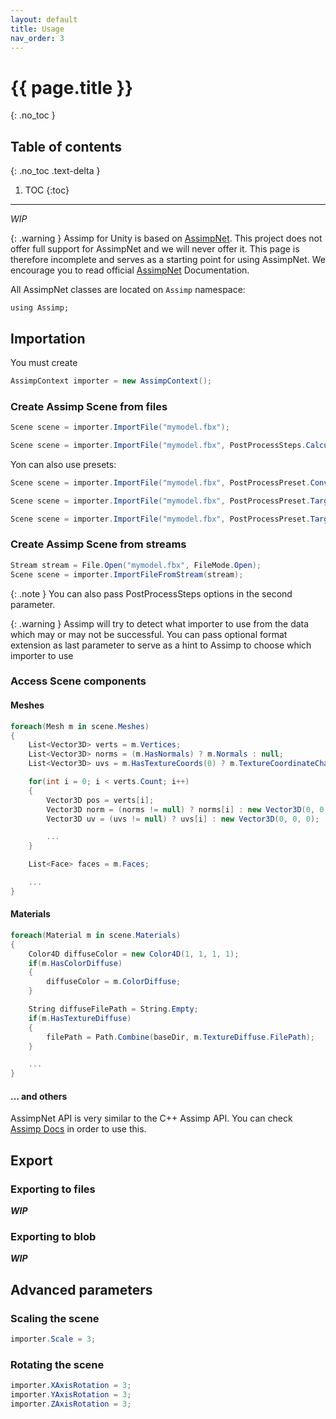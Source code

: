 ```yaml
---
layout: default
title: Usage
nav_order: 3
---
```


# {{ page.title }}
{: .no_toc }

## Table of contents
{: .no_toc .text-delta }

1. TOC
{:toc}

---

*WIP*

{: .warning }
Assimp for Unity is based on [AssimpNet](https://bitbucket.org/Starnick/assimpnet/). This project does not offer full support for AssimpNet and we will never offer it. This page is therefore incomplete and serves as a starting point for using AssimpNet. We encourage you to read official [AssimpNet](https://bitbucket.org/Starnick/assimpnet/) Documentation.

All AssimpNet classes are located on `Assimp` namespace:
```
using Assimp;
```

## Importation

You must create
```c#
AssimpContext importer = new AssimpContext();
```

### Create Assimp Scene from files

```c#
Scene scene = importer.ImportFile("mymodel.fbx");
```

```c#
Scene scene = importer.ImportFile("mymodel.fbx", PostProcessSteps.CalculateTangentSpace | PostProcessSteps.GenerateNormals);
```

Yon can also use presets:

```c#
Scene scene = importer.ImportFile("mymodel.fbx", PostProcessPreset.ConvertToLeftHanded);
```
```c#
Scene scene = importer.ImportFile("mymodel.fbx", PostProcessPreset.TargetRealTimeQuality);
```

```c#
Scene scene = importer.ImportFile("mymodel.fbx", PostProcessPreset.TargetRealTimeMaximumQuality);
```

### Create Assimp Scene from streams

```c#
Stream stream = File.Open("mymodel.fbx", FileMode.Open);
Scene scene = importer.ImportFileFromStream(stream);
```

{: .note }
You can also pass PostProcessSteps options in the second parameter.

{: .warning }
Assimp will try to detect what importer to use from the data which may or may not be successful. You can pass optional format extension as last parameter to serve as a hint to Assimp to choose which importer to use

### Access Scene components

#### Meshes

```c#
foreach(Mesh m in scene.Meshes)
{
    List<Vector3D> verts = m.Vertices;
    List<Vector3D> norms = (m.HasNormals) ? m.Normals : null;
    List<Vector3D> uvs = m.HasTextureCoords(0) ? m.TextureCoordinateChannels[0] : null;

    for(int i = 0; i < verts.Count; i++)
    {
        Vector3D pos = verts[i];
        Vector3D norm = (norms != null) ? norms[i] : new Vector3D(0, 0, 0);
        Vector3D uv = (uvs != null) ? uvs[i] : new Vector3D(0, 0, 0);

        ...
    }

    List<Face> faces = m.Faces;

    ...
}
```


#### Materials

```c#
foreach(Material m in scene.Materials)
{
    Color4D diffuseColor = new Color4D(1, 1, 1, 1);
    if(m.HasColorDiffuse)
    {
        diffuseColor = m.ColorDiffuse;
    }

    String diffuseFilePath = String.Empty;
    if(m.HasTextureDiffuse)
    {
        filePath = Path.Combine(baseDir, m.TextureDiffuse.FilePath);
    }

    ...
}
```

#### ... and others

AssimpNet API is very similar to the C++ Assimp API. You can check
[Assimp Docs](https://assimp-docs.readthedocs.io/en/latest/) in order to use this.

## Export

### Exporting to files

***WIP***

### Exporting to blob

***WIP***

## Advanced parameters

### Scaling the scene

```c#
importer.Scale = 3;
```

### Rotating the scene

```c#
importer.XAxisRotation = 3;
importer.YAxisRotation = 3;
importer.ZAxisRotation = 3;
```
